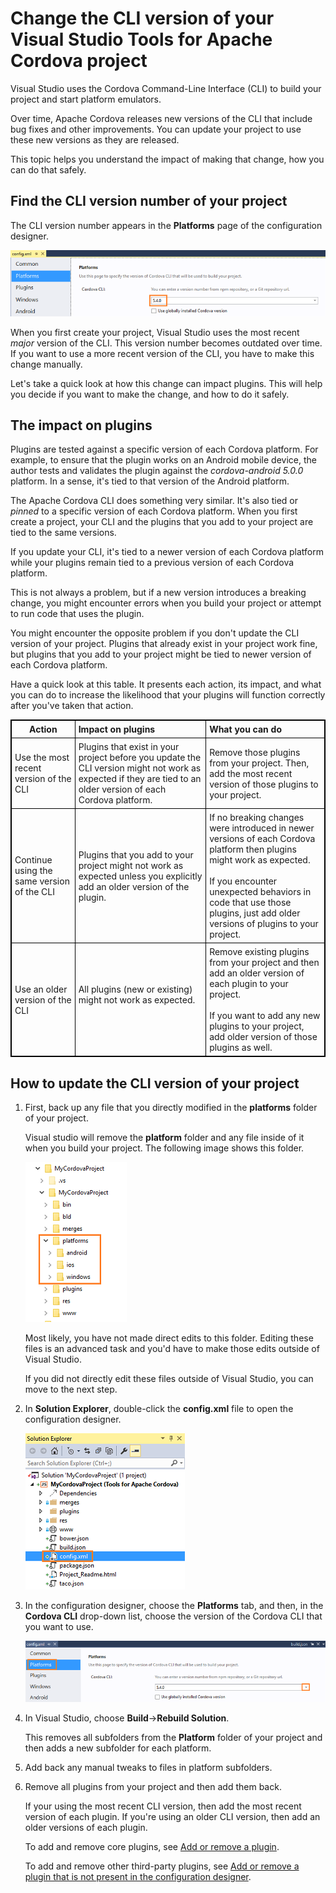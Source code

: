 <properties
   pageTitle="Change the CLI version of your Visual Studio Tools for Apache Cordova project | Cordova"
   description="Change the CLI version of your Visual Studio Tools for Apache Cordova project"
   services="na"
   documentationCenter=""
   authors="normesta"
   tags=""/>
<tags
   ms.service="na"
   ms.devlang="javascript"
   ms.topic="article"
   ms.tgt_pltfrm="mobile-multiple"
   ms.workload="na"
   ms.date="12/03/2015"
   ms.author="normesta"/>

# Change the CLI version of your Visual Studio Tools for Apache Cordova project

Visual Studio uses the Cordova Command-Line Interface (CLI) to build your project and start platform emulators.

Over time, Apache Cordova releases new versions of the CLI that include bug fixes and other improvements. You can update your project to use these new versions as they are released.

This topic helps you understand the impact of making that change, how you can do that safely.

## Find the CLI version number of your project

The CLI version number appears in the **Platforms** page of the configuration designer.

![CLI version](media/change-cli-version/cli-version.png)

When you first create your project, Visual Studio uses the most recent *major* version of the CLI. This version number becomes outdated over time. If you want to use a more recent version of the CLI, you have to make this change manually.

Let's take a quick look at how this change can impact plugins. This will help you decide if you want to make the change, and how to do it safely.

## The impact on plugins

Plugins are tested against a specific version of each Cordova platform. For example, to ensure that the plugin works on an Android mobile device, the author tests and validates the plugin against the *cordova-android 5.0.0* platform. In a sense, it's tied to that version of the Android platform.

The Apache Cordova CLI does something very similar. It's also tied or *pinned* to a specific version of each Cordova platform. When you first create a project, your CLI and the plugins that you add to your project are tied to the same versions.

If you update your CLI, it's tied to a newer version of each Cordova platform while your plugins remain tied to a previous version of each Cordova platform.

This is not always a problem, but if a new version introduces a breaking change, you might encounter errors when you build your project or attempt to run code that uses the plugin.

You might encounter the opposite problem if you don't update the CLI version of your project. Plugins that already exist in your project work fine, but plugins that you add to your project might be tied to newer version of each Cordova platform.  

Have a quick look at this table. It presents each action, its impact, and what you can do to increase the likelihood that your plugins will function correctly after you've taken that action.

<style>
    table, th, td {
        border: 1px solid black;
        border-collapse: collapse;
    }
    th, td {
        padding: 5px;
    }
</style>
<table>
    <thead>
        <tr>
            <th>Action</th>
            <th style="text-align:left">Impact on plugins</th>
            <th style="text-align:left">What you can do</th>
        </tr>
    </thead>
    <tbody>
        <tr>
            <td>Use the most recent version of the CLI</td>
            <td style="text-align:left">Plugins that exist in your project before you update the CLI version might not work as expected if they are tied to an older version of each Cordova platform.</td>
            <td style="text-align:left">Remove those plugins from your project.  Then, add the most recent version of those plugins to your project.</td>
        </tr>
        <tr>
            <td>Continue using the same version of the CLI</td>
            <td style="text-align:left">Plugins that you add to your project might not work as expected unless you explicitly add an older version of the plugin. </td>
            <td style="text-align:left">If no breaking changes were introduced in newer versions of each Cordova platform then plugins might work as expected.<br><br>If you encounter unexpected behaviors in code that use those plugins, just add older versions of plugins to your project. </td>
        </tr>
        <tr>
            <td>Use an older version of the CLI</td>
            <td style="text-align:left">All plugins (new or existing) might not work as expected.<br><br></td>
            <td style="text-align:left">Remove existing plugins from your project and then add an older version of each plugin to your project.
            <br><br>If you want to add any new plugins to your project, add older version of those plugins as well. </td>
        </tr>
    </tbody>
</table>

## How to update the CLI version of your project

1. First, back up any file that you directly modified in the **platforms** folder of your project.

    Visual studio will remove the **platform** folder and any file inside of it when you build your project. The following image shows this folder.

    ![CLI version](media/change-cli-version/platforms.png)

    Most likely, you have not made direct edits to this folder. Editing these files is an advanced task and you'd have to make those edits outside of Visual Studio.  

    If you did not directly edit these files outside of Visual Studio, you can move to the next step.

2. In **Solution Explorer**, double-click the **config.xml** file to open the configuration designer.

    ![CLI version](media/change-cli-version/config-xml.png)

3. In the configuration designer, choose the **Platforms** tab, and then, in the **Cordova CLI** drop-down list, choose the version of the Cordova CLI that you want to use.

    ![CLI version](media/change-cli-version/config-designer.png)

4. In Visual Studio, choose **Build**->**Rebuild Solution**.

    This removes all subfolders from the **Platform** folder of your project and then adds a new subfolder for each platform.

5. Add back any manual tweaks to files in platform subfolders.

6. Remove all plugins from your project and then add them back.

    If your using the most recent CLI version, then add the most recent version of each plugin. If you're using an older CLI version, then add an older versions of each plugin.

    To add and remove core plugins, see [Add or remove a plugin](./develop-apps/manage-plugins.md#Adding).

    To add and remove other third-party plugins, see [Add or remove a plugin that is not present in the configuration designer](./develop-apps/manage-plugins.md#AddOther).
